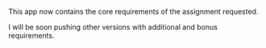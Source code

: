 This app now contains the core requirements of the assignment requested.

I will be soon pushing other versions with additional and bonus requirements.
